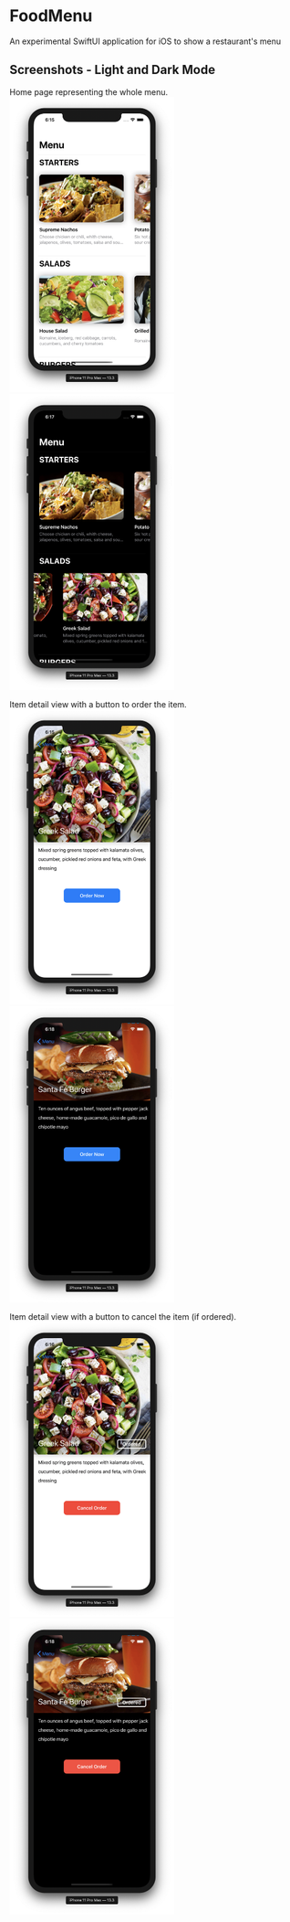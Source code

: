 # FoodMenu
An experimental SwiftUI application for iOS to show a restaurant's menu

## Screenshots - Light and Dark Mode

Home page representing the whole menu.</br>
<img src = "Screenshots/Home.png" width="288.5" height="517.5" title="Light Mode">
<img src = "Screenshots/Home-dark.png" width="288.5" height="517.5" title="Dark Mode">

Item detail view with a button to order the item.</br>
<img src = "Screenshots/ItemDetail.png" width="288.5" height="517.5" title="Light Mode">
<img src = "Screenshots/ItemDetail-dark.png" width="288.5" height="517.5" title="Dark Mode">

Item detail view with a button to cancel the item (if ordered).</br>
<img src = "Screenshots/ItemDetail-ordered.png" width="288.5" height="517.5" title="Light Mode">
<img src = "Screenshots/ItemDetail-ordered-dark.png" width="288.5" height="517.5" title="Dark Mode">
